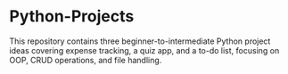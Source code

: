 # Python-Projects
This repository contains three beginner-to-intermediate Python project ideas covering expense tracking, a quiz app, and a to-do list, focusing on OOP, CRUD operations, and file handling.
